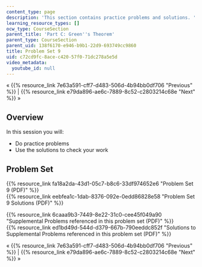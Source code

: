 ```yaml
---
content_type: page
description: 'This section contains practice problems and solutions. '
learning_resource_types: []
ocw_type: CourseSection
parent_title: 'Part C: Green''s Theorem'
parent_type: CourseSection
parent_uid: 138f6170-e946-b9b1-22d9-693749cc9860
title: Problem Set 9
uid: c72cd9fc-8ace-c420-57f0-71dc278a5e5d
video_metadata:
  youtube_id: null
---
```


« {{% resource_link 7e63a591-cff7-d483-506d-4b94bb0df706 "Previous" %}} | {{% resource_link e79da896-ae6c-7889-8c52-c2803214c68e "Next" %}} »

Overview
--------

In this session you will:

*   Do practice problems
*   Use the solutions to check your work

Problem Set
-----------

{{% resource_link fa18a2da-43d1-05c7-b8c6-33df974652e6 "Problem Set 9 (PDF)" %}}  
{{% resource_link eebfea1c-1dab-8376-092e-0edd86828e58 "Problem Set 9 Solutions (PDF)" %}}

{{% resource_link 6caaa9b3-7449-8e22-31c0-cee45f049a90 "Supplemental Problems referenced in this problem set (PDF)" %}}  
{{% resource_link ed1bd49d-544d-d379-667b-790eeddc852f "Solutions to Supplemental Problems referenced in this problem set (PDF)" %}}

« {{% resource_link 7e63a591-cff7-d483-506d-4b94bb0df706 "Previous" %}} | {{% resource_link e79da896-ae6c-7889-8c52-c2803214c68e "Next" %}} »